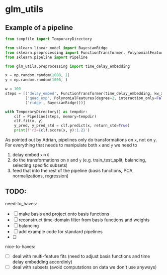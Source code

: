 # glm_utils


## Example of a pipeline

```python
from tempfile import TemporaryDirectory

from sklearn.linear_model import BayesianRidge
from sklearn.preprocessing import FunctionTransformer, PolynomialFeatures
from sklearn.pipeline import Pipeline

from glm_utils.preprocessing import time_delay_embedding

x = np.random.random(1000, 1)
y = np.random.random(1000, )

w = 100
steps = [('delay_embed', FunctionTransformer(time_delay_embedding, kw_args={'window_size': w, 'overlap_size': w-1, 'preserve_size': True})),
         ('quad_exp', PolynomialFeatures(degree=2, interaction_only=False, include_bias=True)),
         ('ridge', BayesianRidge())]

with TemporaryDirectory() as tempdir:
    clf = Pipeline(steps, memory=tempdir)
    clf.fit(x, y)
    y_pred, y_pred_std = clf.predict(x, return_std=True)
    print(f'r2={clf.score(x, y):1.2}')
```

As pointed out by Adrian, pipelines only do transformations on `x`, not on `y`. For everything that needs to manipulate both `x` and `y` we need to 
1. delay embed `x`->`X`
2. do the transformations on `X` and `y` (e.g. train_test_split, balancing, selecting specific subsets)
3. feed that into the rest of the pipeline (basis functions, PCA, normalizations, regression)


## TODO:
need-to_haves:
- [ ] make basis and project onto basis functions
- [ ] reconstruct time-domain filter from basis functions and weights
- [ ] balancing
- [ ] add example code for standard pipelines
- [ ] 

nice-to-haves:
- [ ] deal with multi-feature fits (need to adjust basis functions and time delay embedding accordinly)
- [ ] deal with subsets (avoid computations on data we don't use anyways)
